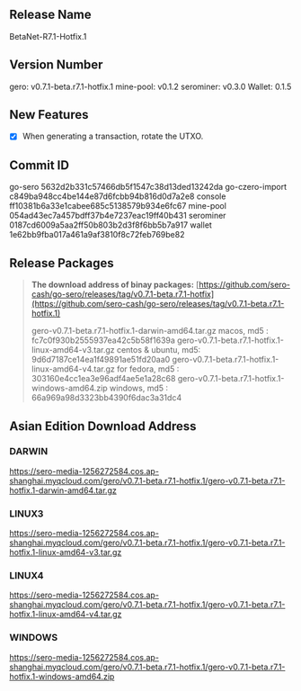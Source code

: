 ## Release Name

BetaNet-R7.1-Hotfix.1



## Version Number

gero: v0.7.1-beta.r7.1-hotfix.1
mine-pool: v0.1.2
serominer: v0.3.0
Wallet: 0.1.5



## New Features

- [x] When generating a transaction, rotate the UTXO.



## Commit ID

go-sero                   5632d2b331c57466db5f1547c38d13ded13242da
go-czero-import   c849ba948cc4be144e87d6fcbb94b816d0d7a2e8
console                  ff10381b6a33e1cabee685c5138579b934e6fc67
mine-pool             054ad43ec7a457bdff37b4e7237eac19ff40b431
serominer             0187cd6009a5aa2ff50b803b2d3f8f6bb5b7a917
wallet                     1e62bb9fba017a461a9af3810f8c72feb769be82



## Release Packages

> **The download address of binay packages:**
> [https://github.com/sero-cash/go-sero/releases/tag/v0.7.1-beta.r7.1-hotfix](https://github.com/sero-cash/go-sero/releases/tag/v0.7.1-beta.r7.1-hotfix.1)
>
> gero-v0.7.1-beta.r7.1-hotfix.1-darwin-amd64.tar.gz  macos,  md5 : fc7c0f930b2555937ea42c5b58f1639a
> gero-v0.7.1-beta.r7.1-hotfix.1-linux-amd64-v3.tar.gz  centos & ubuntu, md5: 9d6d7187ce14ea1f49891ae51fd20aa0
> gero-v0.7.1-beta.r7.1-hotfix.1-linux-amd64-v4.tar.gz  for fedora, md5 : 303160e4cc1ea3e96adf4ae5e1a28c68
> gero-v0.7.1-beta.r7.1-hotfix.1-windows-amd64.zip  windows, md5 : 66a969a98d3323bb4390f6dac3a31dc4



## Asian Edition Download Address

### DARWIN

<https://sero-media-1256272584.cos.ap-shanghai.myqcloud.com/gero/v0.7.1-beta.r7.1-hotfix.1/gero-v0.7.1-beta.r7.1-hotfix.1-darwin-amd64.tar.gz>

### LINUX3

<https://sero-media-1256272584.cos.ap-shanghai.myqcloud.com/gero/v0.7.1-beta.r7.1-hotfix.1/gero-v0.7.1-beta.r7.1-hotfix.1-linux-amd64-v3.tar.gz>

### LINUX4

<https://sero-media-1256272584.cos.ap-shanghai.myqcloud.com/gero/v0.7.1-beta.r7.1-hotfix.1/gero-v0.7.1-beta.r7.1-hotfix.1-linux-amd64-v4.tar.gz>

### WINDOWS

<https://sero-media-1256272584.cos.ap-shanghai.myqcloud.com/gero/v0.7.1-beta.r7.1-hotfix.1/gero-v0.7.1-beta.r7.1-hotfix.1-windows-amd64.zip>